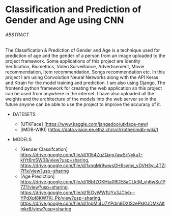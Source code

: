 # Classification and Prediction of Gender and Age using CNN

###### ABSTRACT

The Classification & Prediction of Gender and Age is a technique used for prediction of age and
the gender of a person from an image uploaded to the project framework. Some applications of
this project are Identity Verification, Biometrics, Video Surveillance, Advertisement, Movie
recommendation, Item recommendation, Songs recommendation etc. In this project I am using
Convolution Neural Networks along with the API Keras and Ktrain for the model training and
prediction. I am also using Django, The frontend python framework for creating the web
application so this project can be used from anywhere in the internet. I have also uploaded all the
weights and the architecture of the models into the web server so in the future anyone can be able
to use the project to improve the accuracy of it. 

* DATESETS
  * [UTKFace] (https://www.kaggle.com/jangedoo/utkface-new)
  * [IMDB-WIKI] (https://data.vision.ee.ethz.ch/cvl/rrothe/imdb-wiki/)

* MODELS
  * [Gender Classifcation] https://drive.google.com/file/d/1l154ZqZQxjp7awSrNykuT-kIYt6mSW08/view?usp=sharing, https://drive.google.com/file/d/1xnqMr9wwsGH6syms_vDVH3yL4TZj7f1x/view?usp=sharing
  * [Age Prediction] https://drive.google.com/file/d/1BbfZGKHta09DE8aCLktM_yh6wSu1P7Z1/view?usp=sharing, https://drive.google.com/file/d/1EOyWW1UYx3JClyb--YPdXpI8KW7Kj_Pk/view?usp=sharing, https://drive.google.com/file/d/1npMI4U7YPdm9DXISzePkKUDMkAltmkrB/view?usp=sharing

